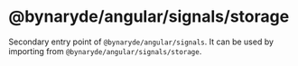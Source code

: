 # @bynaryde/angular/signals/storage

Secondary entry point of `@bynaryde/angular/signals`. It can be used by importing from `@bynaryde/angular/signals/storage`.
